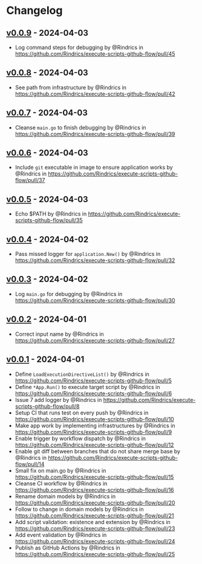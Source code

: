 # Changelog

## [v0.0.9](https://github.com/Rindrics/execute-scripts-github-flow/compare/v0.0.8...v0.0.9) - 2024-04-03
- Log command steps for debugging by @Rindrics in https://github.com/Rindrics/execute-scripts-github-flow/pull/45

## [v0.0.8](https://github.com/Rindrics/execute-scripts-github-flow/compare/v0.0.7...v0.0.8) - 2024-04-03
- See path from infrastructure by @Rindrics in https://github.com/Rindrics/execute-scripts-github-flow/pull/42

## [v0.0.7](https://github.com/Rindrics/execute-scripts-github-flow/compare/v0.0.6...v0.0.7) - 2024-04-03
- Cleanse `main.go` to finish debugging by @Rindrics in https://github.com/Rindrics/execute-scripts-github-flow/pull/39

## [v0.0.6](https://github.com/Rindrics/execute-scripts-github-flow/compare/v0.0.5...v0.0.6) - 2024-04-03
- Include `git` executable in image to ensure application works by @Rindrics in https://github.com/Rindrics/execute-scripts-github-flow/pull/37

## [v0.0.5](https://github.com/Rindrics/execute-scripts-github-flow/compare/v0.0.4...v0.0.5) - 2024-04-03
- Echo $PATH by @Rindrics in https://github.com/Rindrics/execute-scripts-github-flow/pull/35

## [v0.0.4](https://github.com/Rindrics/execute-scripts-github-flow/compare/v0.0.3...v0.0.4) - 2024-04-02
- Pass missed logger for `application.New()` by @Rindrics in https://github.com/Rindrics/execute-scripts-github-flow/pull/32

## [v0.0.3](https://github.com/Rindrics/execute-scripts-github-flow/compare/v0.0.2...v0.0.3) - 2024-04-02
- Log `main.go` for debugging by @Rindrics in https://github.com/Rindrics/execute-scripts-github-flow/pull/30

## [v0.0.2](https://github.com/Rindrics/execute-scripts-github-flow/compare/v0.0.1...v0.0.2) - 2024-04-01
- Correct input name by @Rindrics in https://github.com/Rindrics/execute-scripts-github-flow/pull/27

## [v0.0.1](https://github.com/Rindrics/execute-scripts-github-flow/commits/v0.0.1) - 2024-04-01
- Define `LoadExecutionDirectiveList()` by @Rindrics in https://github.com/Rindrics/execute-scripts-github-flow/pull/5
- Define `*App.Run()` to execute target script by @Rindrics in https://github.com/Rindrics/execute-scripts-github-flow/pull/6
- Issue 7 add logger by @Rindrics in https://github.com/Rindrics/execute-scripts-github-flow/pull/8
- Setup CI that runs test on every push by @Rindrics in https://github.com/Rindrics/execute-scripts-github-flow/pull/10
- Make app work by implementing infrastructures by @Rindrics in https://github.com/Rindrics/execute-scripts-github-flow/pull/9
- Enable trigger by workflow dispatch by @Rindrics in https://github.com/Rindrics/execute-scripts-github-flow/pull/12
- Enable git diff between branches that do not share merge base by @Rindrics in https://github.com/Rindrics/execute-scripts-github-flow/pull/14
- Small fix on main.go by @Rindrics in https://github.com/Rindrics/execute-scripts-github-flow/pull/15
- Cleanse CI workflow by @Rindrics in https://github.com/Rindrics/execute-scripts-github-flow/pull/16
- Rename domain models by @Rindrics in https://github.com/Rindrics/execute-scripts-github-flow/pull/20
- Follow to change in domain models by @Rindrics in https://github.com/Rindrics/execute-scripts-github-flow/pull/21
- Add script validation: existence and extension by @Rindrics in https://github.com/Rindrics/execute-scripts-github-flow/pull/23
- Add event validation by @Rindrics in https://github.com/Rindrics/execute-scripts-github-flow/pull/24
- Publish as GitHub Actions by @Rindrics in https://github.com/Rindrics/execute-scripts-github-flow/pull/25
